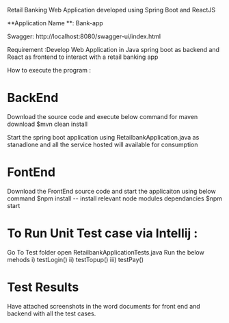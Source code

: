 Retail Banking Web Application developed using Spring Boot and ReactJS

**Application Name **: Bank-app

Swagger: http://localhost:8080/swagger-ui/index.html

Requirement :Develop Web Application in Java spring boot as backend and React as frontend to  interact with a retail banking app

How to execute the program :

BackEnd
=======
Download the source code and execute below command for maven download $mvn clean install

Start the spring boot application using RetailbankApplication.java as stanadlone and all the service hosted will available for consumption

FontEnd
=========
Download the FrontEnd source code and start the applicaiton using below command
$npm install -- install relevant node modules dependancies
$npm start

To Run Unit Test case via Intellij :
=======================================
Go To Test folder  open RetailbankApplicationTests.java 
Run the below mehods
i) testLogin() 
ii) testTopup()
iii) testPay()

Test Results
==============
Have attached screenshots in the word documents for front end and backend with all the test cases.
